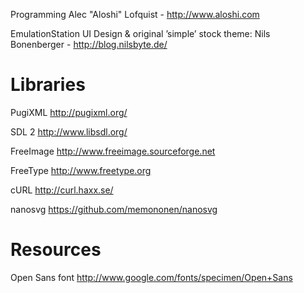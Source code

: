 Programming
	Alec "Aloshi" Lofquist - http://www.aloshi.com

EmulationStation UI Design & original ’simple’ stock theme: 
	Nils Bonenberger - http://blog.nilsbyte.de/


Libraries
=========

PugiXML
	http://pugixml.org/

SDL 2
	http://www.libsdl.org/

FreeImage
	http://www.freeimage.sourceforge.net

FreeType
	http://www.freetype.org

cURL
	http://curl.haxx.se/

nanosvg
	https://github.com/memononen/nanosvg

Resources
=========

Open Sans font
	http://www.google.com/fonts/specimen/Open+Sans
